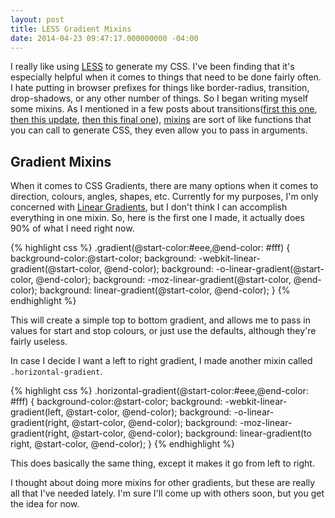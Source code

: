 ```yaml
---
layout: post
title: LESS Gradient Mixins
date: 2014-04-23 09:47:17.000000000 -04:00
---
```

I really like using [LESS](http://lesscss.org"target="_blank) to generate my CSS. I've been finding that it's especially helpful when it comes to things that need to be done fairly often. I hate putting in browser prefixes for things like border-radius, transition, drop-shadows, or any other number of things. So I began writing myself some mixins. As I mentioned in a few posts about transitions([first this one](/blog/2014/04/13/less-mixins/), [then this update](/blog/2014/04/14/a-little-update-to-transitions/), [then this final one](/blog/2014/04/14/css-transitions/)), [mixins](http://lesscss.org/features/#mixins-feature"target="_blank) are sort of like functions that you can call to generate CSS, they even allow you to pass in arguments.


## Gradient Mixins
When it comes to CSS Gradients, there are many options when it comes to direction, colours, angles, shapes, etc. Currently for my purposes, I'm only concerned with [Linear Gradients](/blog/2014/04/25/linear-gradients-with-css/), but I don't think I can accomplish everything in one mixin. So, here is the first one I made, it actually does 90% of what I need right now.

{% highlight css %}
.gradient(@start-color:#eee,@end-color: #fff) {
	background-color:@start-color;
    background: -webkit-linear-gradient(@start-color, @end-color);
    background: -o-linear-gradient(@start-color, @end-color);
    background: -moz-linear-gradient(@start-color, @end-color);
    background: linear-gradient(@start-color, @end-color);
}
{% endhighlight %}

This will create a simple top to bottom gradient, and allows me to pass in values for start and stop colours, or just use the defaults, although they're fairly useless.

In case I decide I want a left to right gradient, I made another mixin called `.horizontal-gradient`.

{% highlight css %}
.horizontal-gradient(@start-color:#eee,@end-color: #fff) {
	background-color:@start-color;
    background: -webkit-linear-gradient(left, @start-color, @end-color);
    background: -o-linear-gradient(right, @start-color, @end-color);
    background: -moz-linear-gradient(right, @start-color, @end-color);
    background: linear-gradient(to right, @start-color, @end-color);
}
{% endhighlight %}


This does basically the same thing, except it makes it go from left to right.

I thought about doing more mixins for other gradients, but these are really all that I've needed lately. I'm sure I'll come up with others soon, but you get the idea for now.
